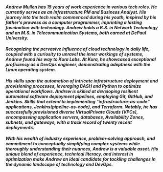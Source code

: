 <h4><em>Andrew Mullen has 15 years of work experience in various tech roles. He currently serves as an Infrastructure PM and Business Analyst. His journey into the tech realm commenced during his youth, inspired by his father's prowess as a computer programmer, imprinting a lasting fascination with technology. Andrew holds a B.S. in Network Technology and an M.S. in Telecommunication Systems, both earned at DePaul University.</em></h4>

<h4><em>Recognizing the pervasive influence of cloud technology in daily life, coupled with a curiosity to unravel the inner workings of systems, Andrew found his way to Kura Labs. At Kura, he showcased exceptional proficiency as a DevOps engineer, demonstrating adeptness with the Linux operating system.</em></h4>

<h4><em>His skills span the automation of intricate infrastructure deployment and provisioning processes, leveraging BASH and Python to optimize operational workflows. Andrew is skilled at developing resilient automated software deployment pipelines, employing Git, GitHub, and Jenkins. Skills that extend to implementing "infrastructure-as-code" applications, Jenkins(pipeline-as-code), and Terraform. Notably, he has successfully provisioned diverse VirtualPrivate Clouds (VPCs), encompassing application servers, databases, Availability Zones, subnets, and gateways, with a track record of twenty recent deployments. 

<h4><em>With his wealth of industry experience, problem-solving approach, and commitment to conceptually simplifying complex systems while thoroughly understanding their nuances, Andrew is a valuable asset. His unique blend of experience, technical literacy, and interest in optimization make Andrew an ideal candidate for tackling challenges in the dynamic landscape of technology and DevOps.
